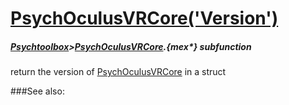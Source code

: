 # [PsychOculusVRCore('Version')](PsychOculusVRCore-Version) 
##### [Psychtoolbox](Psychtoolbox)>[PsychOculusVRCore](PsychOculusVRCore).{mex*} subfunction


return the version of [PsychOculusVRCore](PsychOculusVRCore) in a struct  


###See also:

